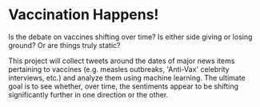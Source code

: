 # Vaccination Happens!

Is the debate on vaccines shifting over time? Is either side giving or losing ground? Or are things truly static?

This project will collect tweets around the dates of major news items pertaining to vaccines (e.g. measles outbreaks, 'Anti-Vax' celebrity interviews, etc.) and analyze them using machine learning. The ultimate goal is to see whether, over time, the sentiments appear to be shifting significantly further in one direction or the other.
